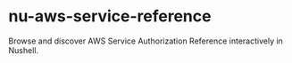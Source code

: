 # nu-aws-service-reference
Browse and discover AWS Service Authorization Reference interactively in Nushell.
